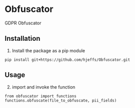 # Obfuscator
GDPR Obfuscator

## Installation
1. Install the package as a pip module

```
pip install git+https://github.com/hjeffs/Obfuscator.git
```

## Usage
2. import and invoke the function

```
from obfuscator import functions
functions.obfuscate(file_to_obfuscate, pii_fields)
```
